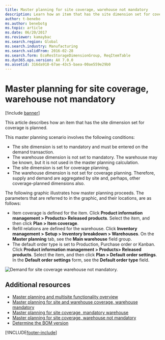 ```yaml
---
title: Master planning for site coverage, warehouse not mandatory
description: Learn how an item that has the site dimension set for coverage is planned, including outlines on conditions involved in master planning scenarios.
author: t-benebo
ms.author: benebotg
ms.topic: article
ms.date: 06/20/2017
ms.reviewer: kamaybac
ms.search.region: Global
ms.search.industry: Manufacturing
ms.search.validFrom: 2016-02-28
ms.search.form: EcoResStorageDimensionGroup, ReqItemTable
ms.dyn365.ops.version: AX 7.0.0
ms.assetid: 316da918-67ae-43c5-baea-00ae559e29b0
---
```


# Master planning for site coverage, warehouse not mandatory

[!include [banner](../includes/banner.md)]

This article describes how an item that has the site dimension set for coverage is planned.

This master planning scenario involves the following conditions:

-   The site dimension is set to mandatory and must be entered on the demand transaction.
-   The warehouse dimension is not set to mandatory. The warehouse may be known, but it is not used in the master planning calculation.
-   The site dimension is set for coverage planning.
-   The warehouse dimension is not set for coverage planning. Therefore, supply and demand are aggregated by site and, perhaps, other coverage-planned dimensions also.

The following graphic illustrates how master planning proceeds. The parameters that are referred to in the graphic, and their locations, are as follows:
-   Item coverage is defined for the item. Click **Product information management &gt; Products&gt; Released products**. Select the item, and then click **Plan &gt; Item coverage**.
-   Refill relations are defined for the warehouse. Click **Inventory management &gt; Setup &gt; Inventory breakdown &gt; Warehouses**. On the **Master planning** tab, see the **Main warehouse** field group.
-   The default order type is set to Production, Purchase order or Kanban. Click **Product information management &gt; Products&gt; Released products**. Select the item, and then click **Plan &gt; Default order settings**. In the **Default order settings** form, see the **Default order type** field.

![Demand for site coverage warehouse not mandatory.](./media/multisitedemandexplosionscenarioforsitecoveragewarehousenotmandatory.jpg)



## Additional resources

- [Master planning and multisite functionality overview](master-plan-multisite-functionality.md)
- [Master planning for site and warehouse coverage, warehouse mandatory](master-plan-site-coverage-warehouse-mandatory.md)
- [Master planning for site coverage, mandatory warehouse](master-plan-site-warehouse-coverage-warehouse-not-mandatory.md)
- [Master planning for site coverage, warehouse not mandatory](master-plan-site-warehouse-coverage-warehouse-mandatory.md)
- [Determine the BOM version](master-plan-bom-version-determined.md)





[!INCLUDE[footer-include](../../includes/footer-banner.md)]